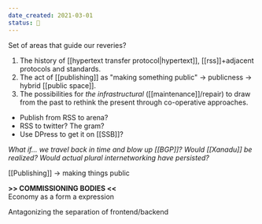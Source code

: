 ```yaml
---
date_created: 2021-03-01
status: 🌱
---
```


Set of areas that guide our reveries?

1. The history of [[hypertext transfer protocol|hypertext]], [[rss]]+adjacent protocols and standards.
2. The act of [[publishing]] as "making something public" → publicness → hybrid [[public space]].
3. The possibilities for *the infrastructural* ([[maintenance]]/repair) to draw from the past to rethink the present through co-operative approaches.

<!--more-->


- Publish from RSS to arena?
- RSS to twitter? The gram? 
- Use DPress to get it on [[SSB]]?

_What if... we travel back in time and blow up [[BGP]]? Would [[Xanadu]] be realized? Would actual plural internetworking have persisted?_

[[Publishing]] → making things public 

**>> COMMISSIONING BODIES <<**   
Economy as a form a expression

Antagonizing the separation of frontend/backend
